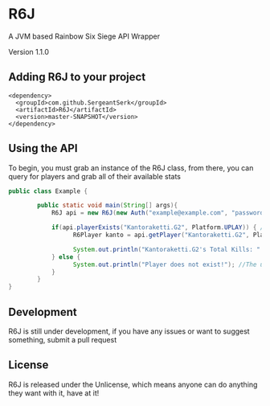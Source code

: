 # R6J
A JVM based Rainbow Six Siege API Wrapper

Version 1.1.0

## Adding R6J to your project
```
<dependency>
  <groupId>com.github.SergeantSerk</groupId>
  <artifactId>R6J</artifactId>
  <version>master-SNAPSHOT</version>
</dependency>
```
## Using the API
To begin, you must grab an instance of the R6J class, from there, you can query for players and grab all of their available stats

```Java
public class Example {

	    public static void main(String[] args){
	        R6J api = new R6J(new Auth("example@example.com", "password")); //Creates a new instance of the api with the given ubisoft credentials

	        if(api.playerExists("Kantoraketti.G2", Platform.UPLAY)) { //Checks if the player name exists on UPLAY
	        	  R6Player kanto = api.getPlayer("Kantoraketti.G2", Platform.UPLAY); //Grabs a player instance of Kantoraketti.G2 on UPLAY

	        	  System.out.println("Kantoraketti.G2's Total Kills: " + kanto.getKills()); //Prints out how many kills Kanto has
	        } else {
	        	  System.out.println("Player does not exist!"); //The user mentioned doesn't exist
	        }
	    }
}
```

## Development
R6J is still under development, if you have any issues or want to suggest something, submit a pull request

## License
R6J is released under the Unlicense, which means anyone can do anything they want with it, have at it!
